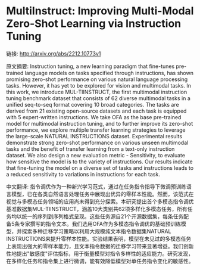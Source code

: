 # MultiInstruct: Improving Multi-Modal Zero-Shot Learning via Instruction Tuning

链接: http://arxiv.org/abs/2212.10773v1

原文摘要:
Instruction tuning, a new learning paradigm that fine-tunes pre-trained
language models on tasks specified through instructions, has shown promising
zero-shot performance on various natural language processing tasks. However, it
has yet to be explored for vision and multimodal tasks. In this work, we
introduce MUL-TIINSTRUCT, the first multimodal instruction tuning benchmark
dataset that consists of 62 diverse multimodal tasks in a unified seq-to-seq
format covering 10 broad categories. The tasks are derived from 21 existing
open-source datasets and each task is equipped with 5 expert-written
instructions. We take OFA as the base pre-trained model for multimodal
instruction tuning, and to further improve its zero-shot performance, we
explore multiple transfer learning strategies to leverage the large-scale
NATURAL INSTRUCTIONS dataset. Experimental results demonstrate strong zero-shot
performance on various unseen multimodal tasks and the benefit of transfer
learning from a text-only instruction dataset. We also design a new evaluation
metric - Sensitivity, to evaluate how sensitive the model is to the variety of
instructions. Our results indicate that fine-tuning the model on a diverse set
of tasks and instructions leads to a reduced sensitivity to variations in
instructions for each task.

中文翻译:
指令调优作为一种新兴学习范式，通过在任务指令指导下微调预训练语言模型，已在各类自然语言处理任务中展现出优异的零样本性能。然而，该范式在视觉与多模态任务领域的应用尚未得到充分探索。本研究提出首个多模态指令调优基准数据集MUL-TIINSTRUCT，涵盖10大类别共62项多样化多模态任务，所有任务均以统一的序列到序列格式呈现。这些任务源自21个开源数据集，每条任务配备5条专家撰写的指令文本。我们选用OFA作为多模态指令调优的基础预训练模型，并探索多种迁移学习策略以利用大规模纯文本指令数据集NATURAL INSTRUCTIONS来提升零样本性能。实验结果表明，模型在未见过的多模态任务上表现出强大的零样本能力，且文本指令数据的迁移学习带来显著增益。我们创新性地提出"敏感度"评估指标，用于衡量模型对指令多样性的适应能力。研究发现，在多样化任务和指令集上进行微调，能有效降低模型对单任务指令变化的敏感性。
